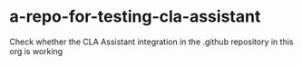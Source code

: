 # a-repo-for-testing-cla-assistant
Check whether the CLA Assistant integration in the .github repository in this org is working
